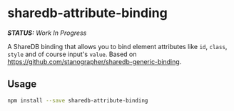 # sharedb-attribute-binding

***STATUS:** Work In Progress*

A ShareDB binding that allows you to bind element attributes like `id`, `class`, `style` and of course input's `value`. Based on https://github.com/stanographer/sharedb-generic-binding.

## Usage

```bash
npm install --save sharedb-attribute-binding
```